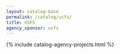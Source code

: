 ```yaml
---
layout: catalog-base
permalink: /catalog/usfs/
title: USFS
agency_sponsor: usfs
---
```


{% include catalog-agency-projects.html %}